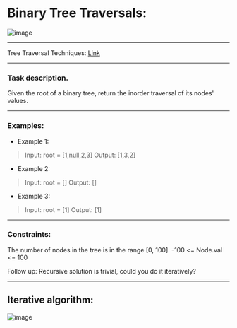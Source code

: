 # Binary Tree Traversals:
![image](https://github.com/kramax42/code-playground/assets/69054844/f1269879-297b-435f-b8c4-0aa2df00ea89)

---
Tree Traversal Techniques: [Link](https://www.geeksforgeeks.org/tree-traversals-inorder-preorder-and-postorder/)

---
### Task description.
Given the root of a binary tree, return the inorder traversal of its nodes' values.

---
### Examples:
- Example 1:
> Input: root = [1,null,2,3]
> Output: [1,3,2]

- Example 2:
> Input: root = []
> Output: []

- Example 3:
> Input: root = [1]
> Output: [1]
---
 
### Constraints:
The number of nodes in the tree is in the range [0, 100].
-100 <= Node.val <= 100
 
Follow up: Recursive solution is trivial, could you do it iteratively?

---
## Iterative algorithm:
![image](https://github.com/kramax42/code-playground/assets/69054844/577379f3-3e88-4ff4-a4aa-97a7640dc1b7)

